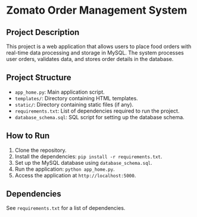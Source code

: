 # Zomato Order Management System

## Project Description
This project is a web application that allows users to place food orders with real-time data processing and storage in MySQL. The system processes user orders, validates data, and stores order details in the database.

## Project Structure
- `app_home.py`: Main application script.
- `templates/`: Directory containing HTML templates.
- `static/`: Directory containing static files (if any).
- `requirements.txt`: List of dependencies required to run the project.
- `database_schema.sql`: SQL script for setting up the database schema.

## How to Run
1. Clone the repository.
2. Install the dependencies: `pip install -r requirements.txt`.
3. Set up the MySQL database using `database_schema.sql`.
4. Run the application: `python app_home.py`.
5. Access the application at `http://localhost:5000`.

## Dependencies
See `requirements.txt` for a list of dependencies.


